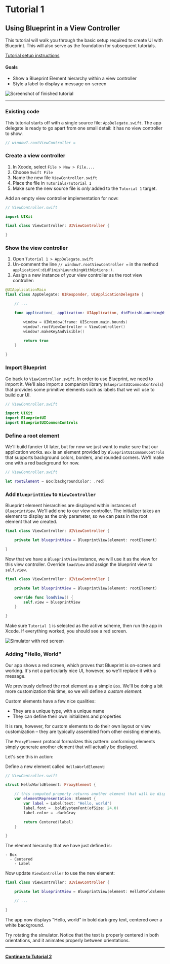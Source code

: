 # Tutorial 1

## Using Blueprint in a View Controller

This tutorial will walk you through the basic setup required to create UI with Blueprint. This will also serve as the foundation for subsequent tutorials.

[Tutorial setup instructions](./Setup.md)

#### Goals

- Show a Blueprint Element hierarchy within a view controller
- Style a label to display a message on-screen

![Screenshot of finished tutorial](tutorial_1_complete.png)

---

### Existing code

This tutorial starts off with a single source file: `AppDelegate.swift`. The app delegate is ready to go apart from one small detail: it has no view controller to show.

```swift
// window?.rootViewController =
```

### Create a view controller

1. In Xcode, select `File > New > File...`. 
2. Choose `Swift File`
3. Name the new file `ViewController.swift`
4. Place the file in `Tutorials/Tutorial 1`
5. Make sure the new source file is *only* added to the `Tutorial 1` target.

Add an empty view controller implementation for now:

```swift
// ViewController.swift

import UIKit

final class ViewController: UIViewController {

}

```

### Show the view controller

1. Open `Tutorial 1 > AppDelegate.swift`
2. Un-comment the line `// window?.rootViewController =` in the method `application(:didFinishLaunchingWithOptions:)`.
3. Assign a new instance of your view controller as the root view controller:

```swift
@UIApplicationMain
final class AppDelegate: UIResponder, UIApplicationDelegate {

    // ...

    func application(_ application: UIApplication, didFinishLaunchingWithOptions launchOptions: [UIApplication.LaunchOptionsKey: Any]?) -> Bool {

        window = UIWindow(frame: UIScreen.main.bounds)
        window?.rootViewController = ViewController()
        window?.makeKeyAndVisible()

        return true
    }

}
```

### Import Blueprint

Go back to `ViewController.swift`. In order to use Blueprint, we need to import it. We'll also import a companion library (`BlueprintUICommonControls`) that provides some primitive elements such as labels that we will use to build our UI.

```swift
// ViewController.swift

import UIKit
import BlueprintUI
import BlueprintUICommonControls
```

### Define a root element

We'll build fancier UI later, but for now we just want to make sure that our application works. `Box` is an element provided by `BlueprintUICommonControls` that supports background colors, borders, and rounded corners. We'll make one with a red background for now.

```swift
// ViewController.swift

let rootElement = Box(backgroundColor: .red)

```

### Add `BlueprintView` to `ViewController`

Blueprint element hierarchies are displayed within instances of `BlueprintView`. We'll add one to our view controller. The initializer takes an element to display as the only parameter, so we can pass in the root element that we created.

```swift
final class ViewController: UIViewController {

    private let blueprintView = BlueprintView(element: rootElement)

}
```

Now that we have a `BlueprintView` instance, we will use it as the view for this view controller. Override `loadView` and assign the blueprint view to `self.view`.

```swift
final class ViewController: UIViewController {

    private let blueprintView = BlueprintView(element: rootElement)

    override func loadView() {
        self.view = blueprintView
    }

}
```

Make sure `Tutorial 1` is selected as the active scheme, then run the app in Xcode. If everything worked, you should see a red screen.

![Simulator with red screen](tutorial_1_red.png)

### Adding "Hello, World"

Our app shows a red screen, which proves that Blueprint is on-screen and working. It's not a particularly nice UI, however, so we'll replace it with a message.

We previously defined the root element as a simple `Box`. We'll be doing a bit more customization this time, so we will define a *custom element*.

Custom elements have a few nice qualities:
- They are a unique type, with a unique name
- They can define their own initializers and properties

It is rare, however, for custom elements to do their own layout or view customization – they are typically assembled from other existing elements.

The `ProxyElement` protocol formalizes this pattern: conforming elements simply generate another element that will actually be displayed.

Let's see this in action:

Define a new element called `HelloWorldElement`:

```swift
// ViewController.swift

struct HelloWorldElement: ProxyElement {

    // this computed property returns another element that will be displayed.
    var elementRepresentation: Element {
        var label = Label(text: "Hello, world")
        label.font = .boldSystemFont(ofSize: 24.0)
        label.color = .darkGray

        return Centered(label)
    }

}
```

The element hierarchy that we have just defined is:

```
- Box
  - Centered
    - Label
```

Now update `ViewController` to use the new element:

```swift
final class ViewController: UIViewController {

    private let blueprintView = BlueprintView(element: HelloWorldElement())

    // ...

}
```

The app now displays "Hello, world" in bold dark grey text, centered over a white background.

Try rotating the simulator. Notice that the text is properly centered in both orientations, and it animates properly between orientations.

---

#### [Continue to Tutorial 2](./Tutorial2.md)
